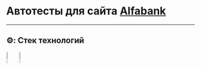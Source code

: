 # Автотесты для сайта [Alfabank](https://alfabank.ru)
____
## ⚙️: Стек технологий

<code><img height="30" width="6%" src="https://cdn.jsdelivr.net/gh/devicons/devicon/icons/java/java-original-wordmark.svg"></code>
<code><img height="30" width="6%" src="https://upload.wikimedia.org/wikipedia/commons/9/9c/IntelliJ_IDEA_Icon.svg"></code>
